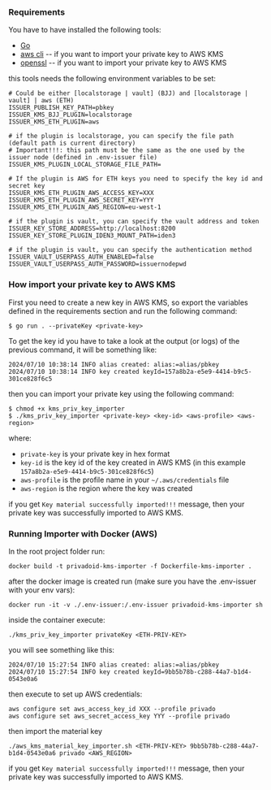 ### Requirements
You have to have installed the following tools:
- [Go](https://golang.org/doc/install)
- [aws cli](https://docs.aws.amazon.com/cli/latest/userguide/install-cliv2.html) -- if you want to import your private key to AWS KMS
- [openssl](https://www.openssl.org/) -- if you want to import your private key to AWS KMS

this tools needs the following environment variables to be set:
```
# Could be either [localstorage | vault] (BJJ) and [localstorage | vault] | aws (ETH)
ISSUER_PUBLISH_KEY_PATH=pbkey
ISSUER_KMS_BJJ_PLUGIN=localstorage
ISSUER_KMS_ETH_PLUGIN=aws

# if the plugin is localstorage, you can specify the file path (default path is current directory)
# Important!!!: this path must be the same as the one used by the issuer node (defined in .env-issuer file)
ISSUER_KMS_PLUGIN_LOCAL_STORAGE_FILE_PATH=

# If the plugin is AWS for ETH keys you need to specify the key id and secret key
ISSUER_KMS_ETH_PLUGIN_AWS_ACCESS_KEY=XXX
ISSUER_KMS_ETH_PLUGIN_AWS_SECRET_KEY=YYY
ISSUER_KMS_ETH_PLUGIN_AWS_REGION=eu-west-1

# if the plugin is vault, you can specify the vault address and token
ISSUER_KEY_STORE_ADDRESS=http://localhost:8200
ISSUER_KEY_STORE_PLUGIN_IDEN3_MOUNT_PATH=iden3

# if the plugin is vault, you can specify the authentication method
ISSUER_VAULT_USERPASS_AUTH_ENABLED=false
ISSUER_VAULT_USERPASS_AUTH_PASSWORD=issuernodepwd
```

### How import your private key to AWS KMS

First you need to create a new key in AWS KMS, so export the variables defined in the requirements section and run the following command:

```
$ go run . --privateKey <private-key>
```
To get the key id you have to take a look at the output (or logs) of the previous command, it will be something like:

```logs
2024/07/10 10:38:14 INFO alias created: alias:=alias/pbkey
2024/07/10 10:38:14 INFO key created keyId=157a8b2a-e5e9-4414-b9c5-301ce828f6c5
```

then you can import your private key using the following command:

```shell
$ chmod +x kms_priv_key_importer
$ ./kms_priv_key_importer <private-key> <key-id> <aws-profile> <aws-region>
```

where:
* `private-key` is your private key in hex format
* `key-id` is the key id of the key created in AWS KMS (in this example `157a8b2a-e5e9-4414-b9c5-301ce828f6c5`)
* `aws-profile` is the profile name in your `~/.aws/credentials` file
* `aws-region` is the region where the key was created

if you get `Key material successfully imported!!!` message, then your private key was successfully imported to AWS KMS.

### Running Importer with Docker (AWS)
In the root project folder run:

```shell
docker build -t privadoid-kms-importer -f Dockerfile-kms-importer .
```

after the docker image is created run (make sure you have the .env-issuer with your env vars):

```shell
docker run -it -v ./.env-issuer:/.env-issuer privadoid-kms-importer sh
```

inside the container execute:

```
./kms_priv_key_importer privateKey <ETH-PRIV-KEY>
```

you will see something like this:

```shell
2024/07/10 15:27:54 INFO alias created: alias:=alias/pbkey
2024/07/10 15:27:54 INFO key created keyId=9bb5b78b-c288-44a7-b1d4-0543e0a6
```

then execute to set up AWS credentials:

```shell
aws configure set aws_access_key_id XXX --profile privado
aws configure set aws_secret_access_key YYY --profile privado
```
then import the material key

```shell
./aws_kms_material_key_importer.sh <ETH-PRIV-KEY> 9bb5b78b-c288-44a7-b1d4-0543e0a6 privado <AWS_REGION>
```
if you get `Key material successfully imported!!!` message, then your private key was successfully imported to AWS KMS.
